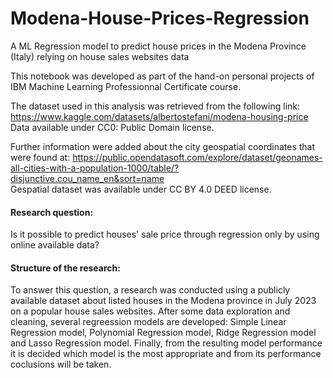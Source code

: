 # Modena-House-Prices-Regression
A ML Regression model to predict house prices in the Modena Province (Italy) relying on house sales websites data

This notebook was developed as part of the hand-on personal projects of IBM Machine Learning Professionnal Certificate course.

The dataset used in this analysis was retrieved from the following link: https://www.kaggle.com/datasets/albertostefani/modena-housing-price
Data available under CC0: Public Domain license.

Further information were added about the city geospatial coordinates that were found at: https://public.opendatasoft.com/explore/dataset/geonames-all-cities-with-a-population-1000/table/?disjunctive.cou_name_en&sort=name   
Gespatial dataset was available under CC BY 4.0 DEED license.

#### Research question:
Is it possible to predict houses' sale price through regression only by using online available data?

#### Structure of the research:
To answer this question, a research was conducted using a publicly available dataset about listed houses in the Modena province in July 2023 on a popular house sales websites. After some data exploration and cleaning, several regreession models are developed: Simple Linear Regression model, Polynomial Regression model, Ridge Regression model and Lasso Regression model. Finally, from the resulting model performance it is decided which model is the most appropriate and from its performance coclusions will be taken.
